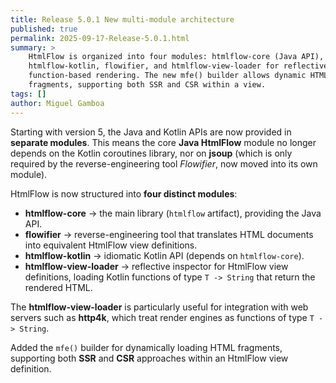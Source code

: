 ```yaml
---
title: Release 5.0.1 New multi-module architecture
published: true
permalink: 2025-09-17-Release-5.0.1.html
summary: >
    HtmlFlow is organized into four modules: htmlflow-core (Java API),
    htmlflow-kotlin, flowifier, and htmlflow-view-loader for reflective
    function-based rendering. The new mfe() builder allows dynamic HTML
    fragments, supporting both SSR and CSR within a view.
tags: []
author: Miguel Gamboa  
---
```


Starting with version 5, the Java and Kotlin APIs are now provided in **separate
modules**.
This means the core **Java HtmlFlow** module no longer depends on the Kotlin
coroutines library, nor on **jsoup** (which is only required by the
reverse-engineering tool *Flowifier*, now moved into its own module).

HtmlFlow is now structured into **four distinct modules**:

* **htmlflow-core** → the main library (`htmlflow` artifact), providing the Java
  API.
* **flowifier** → reverse-engineering tool that translates HTML documents into
  equivalent HtmlFlow view definitions.
* **htmlflow-kotlin** → idiomatic Kotlin API (depends on `htmlflow-core`).
* **htmlflow-view-loader** → reflective inspector for HtmlFlow view definitions,
  loading Kotlin functions of type `T -> String` that return the rendered HTML.

The **htmlflow-view-loader** is particularly useful for integration with web
servers such as **http4k**, which treat render engines as functions of type `T
-> String`.

Added the `mfe()` builder for dynamically loading HTML fragments, supporting
both **SSR** and **CSR** approaches within an HtmlFlow view definition.
